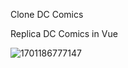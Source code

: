 Clone DC Comics


Replica DC Comics in Vue


![1701186777147](https://github.com/AlessioMontebello90/laravel-dc-comics/assets/134722770/0c922594-79dc-40a9-b2b6-2ac4b4c8a60f)
